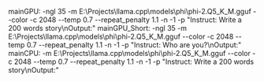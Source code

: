 mainGPU: -ngl 35 -m E:\Projects\llama.cpp\models\phi\phi-2.Q5_K_M.gguf --color -c 2048 --temp 0.7 --repeat_penalty 1.1 -n -1 -p "Instruct: Write a 200 words story\nOutput:"
mainGPU_Short: -ngl 35 -m E:\Projects\llama.cpp\models\phi\phi-2.Q5_K_M.gguf --color -c 2048 --temp 0.7 --repeat_penalty 1.1 -n -1 -p "Instruct: Who are you?\nOutput:"
mainCPU: -m E:\Projects\llama.cpp\models\phi\phi-2.Q5_K_M.gguf --color -c 2048 --temp 0.7 --repeat_penalty 1.1 -n -1 -p "Instruct: Write a 200 words story\nOutput:"